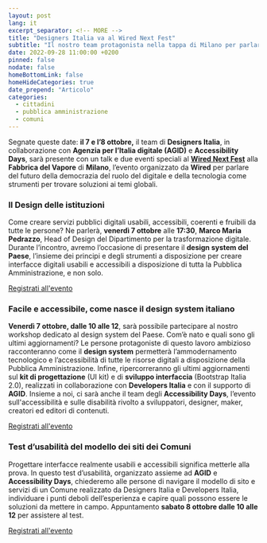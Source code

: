 ```yaml
---
layout: post
lang: it
excerpt_separator: <!-- MORE -->
title: "Designers Italia va al Wired Next Fest"
subtitle: "Il nostro team protagonista nella tappa di Milano per parlare di accessibilità e inclusività dei servizi pubblici digitali"
date: 2022-09-28 11:00:00 +0200
pinned: false
nodate: false
homeBottomLink: false
homeHideCategories: true
date_prepend: "Articolo"
categories:
  - cittadini
  - pubblica amministrazione
  - comuni
---
```


<!-- MORE -->
Segnate queste date: **il 7 e l’8 ottobre,** il team di **Designers Italia**, in collaborazione con **Agenzia per l’Italia digitale (AGID)** e **Accessibility Days**, sarà presente con un talk e due eventi speciali al **[Wired Next Fest](https://nextfest2022-milano.wired.it/)** alla **Fabbrica del Vapore** di **Milano**, l’evento organizzato da **Wired** per parlare del futuro della democrazia del ruolo del digitale e della tecnologia come strumenti per trovare soluzioni ai temi globali.

### Il Design delle istituzioni
Come creare servizi pubblici digitali usabili, accessibili, coerenti e fruibili da tutte le persone? Ne parlerà, **venerdì 7 ottobre** alle **17:30**, **Marco Maria Pedrazzo**, Head of Design del Dipartimento per la trasformazione digitale. Durante l’incontro, avremo l’occasione di presentare il **design system del Paese**, l’insieme dei principi e degli strumenti a disposizione per creare interfacce digitali usabili e accessibili a disposizione di tutta la Pubblica Amministrazione, e non solo.

[Registrati all'evento](https://nextfest2022-milano.wired.it/events/il-design-delle-istituzioni-pedrazzo/)


### Facile e accessibile, come nasce il design system italiano
**Venerdì 7 ottobre, dalle 10 alle 12**, sarà possibile partecipare al nostro workshop dedicato al design system del Paese. Com’è nato e quali sono gli ultimi aggiornamenti? Le persone protagoniste di questo lavoro ambizioso racconteranno come il **design system** permetterà l’ammodernamento tecnologico e l’accessibilità di tutte le risorse digitali a disposizione della Pubblica Amministrazione. Infine, ripercorreranno gli ultimi aggiornamenti sul **kit di progettazione** (UI kit) e di **sviluppo interfaccia** (Bootstrap Italia 2.0), realizzati in collaborazione con **Developers Italia** e con il supporto di **AGID**. Insieme a noi, ci sarà anche il team degli **Accessibility Days**, l’evento sull'accessibilità e sulle disabilità rivolto a sviluppatori, designer, maker, creatori ed editori di contenuti.

[Registrati all'evento](https://nextfest2022-milano.wired.it/events/facile-e-accessibile-come-nasce-il-design-system-italiano/)


### Test d’usabilità del modello dei siti dei Comuni
Progettare interfacce realmente usabili e accessibili significa metterle alla prova. In questo test d’usabilità, organizzato assieme ad **AGID** e **Accessibility Days**, chiederemo alle persone di navigare il modello di sito e servizi di un Comune realizzato da Designers Italia e Developers Italia, individuare i punti deboli dell’esperienza e capire quali possono essere le soluzioni da mettere in campo. Appuntamento **sabato 8 ottobre dalle 10 alle 12** per assistere al test.

[Registrati all'evento](https://nextfest2022-milano.wired.it/events/prova-la-tua-idea-test-di-accessibilita/)
